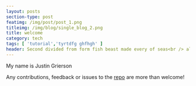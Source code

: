 ```yaml
---
layout: posts
section-type: post
featimg: /img/post/post_1.png
titleimg: /img/blog/single_blog_2.png
title: welcome
category: tech
tags: [ 'tutorial','tyrtdfg ghfhgh' ]
header: Second divided from form fish beast made every of seas<br /> all gathered us saying he our
---
```


My name is Justin Grierson

Any contributions, feedback or issues to the <a href="https://github.com/ju3tin" target="\_blank">repo</a> are more than welcome!
